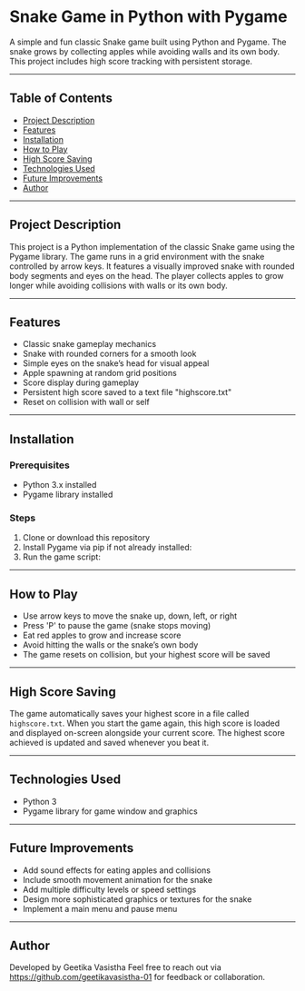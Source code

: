 # Snake Game in Python with Pygame

A simple and fun classic Snake game built using Python and Pygame. The snake grows by collecting apples while avoiding walls and its own body. This project includes high score tracking with persistent storage.

---

## Table of Contents

- [Project Description](#project-description)  
- [Features](#features)  
- [Installation](#installation)  
- [How to Play](#how-to-play)  
- [High Score Saving](#high-score-saving)  
- [Technologies Used](#technologies-used)  
- [Future Improvements](#future-improvements)  
- [Author](#author)  

---

## Project Description

This project is a Python implementation of the classic Snake game using the Pygame library. The game runs in a grid environment with the snake controlled by arrow keys. It features a visually improved snake with rounded body segments and eyes on the head. The player collects apples to grow longer while avoiding collisions with walls or its own body.

---

## Features

- Classic snake gameplay mechanics  
- Snake with rounded corners for a smooth look  
- Simple eyes on the snake’s head for visual appeal  
- Apple spawning at random grid positions  
- Score display during gameplay  
- Persistent high score saved to a text file "highscore.txt"  
- Reset on collision with wall or self  

---

## Installation

### Prerequisites
- Python 3.x installed  
- Pygame library installed  

### Steps

1. Clone or download this repository  
2. Install Pygame via pip if not already installed:
3. Run the game script:


---

## How to Play

- Use arrow keys to move the snake up, down, left, or right  
- Press 'P' to pause the game (snake stops moving)  
- Eat red apples to grow and increase score  
- Avoid hitting the walls or the snake’s own body  
- The game resets on collision, but your highest score will be saved  

---

## High Score Saving

The game automatically saves your highest score in a file called `highscore.txt`. When you start the game again, this high score is loaded and displayed on-screen alongside your current score. The highest score achieved is updated and saved whenever you beat it.

---

## Technologies Used

- Python 3  
- Pygame library for game window and graphics  

---

## Future Improvements

- Add sound effects for eating apples and collisions  
- Include smooth movement animation for the snake  
- Add multiple difficulty levels or speed settings  
- Design more sophisticated graphics or textures for the snake  
- Implement a main menu and pause menu  

---

## Author

Developed by Geetika Vasistha 
Feel free to reach out via https://github.com/geetikavasistha-01 for feedback or collaboration.
